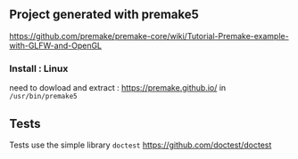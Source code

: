 ## Project generated with premake5
https://github.com/premake/premake-core/wiki/Tutorial-Premake-example-with-GLFW-and-OpenGL
### Install : Linux 
need to dowload and extract : https://premake.github.io/
in `/usr/bin/premake5`

## Tests
Tests use the simple library `doctest`
https://github.com/doctest/doctest